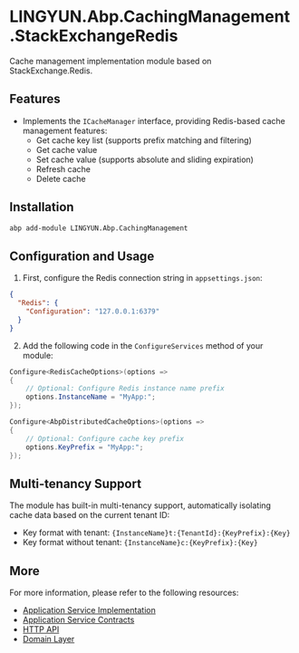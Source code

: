 # LINGYUN.Abp.CachingManagement.StackExchangeRedis

Cache management implementation module based on StackExchange.Redis.

## Features

* Implements the `ICacheManager` interface, providing Redis-based cache management features:
  * Get cache key list (supports prefix matching and filtering)
  * Get cache value
  * Set cache value (supports absolute and sliding expiration)
  * Refresh cache
  * Delete cache

## Installation

```bash
abp add-module LINGYUN.Abp.CachingManagement
```

## Configuration and Usage

1. First, configure the Redis connection string in `appsettings.json`:

```json
{
  "Redis": {
    "Configuration": "127.0.0.1:6379"
  }
}
```

2. Add the following code in the `ConfigureServices` method of your module:

```csharp
Configure<RedisCacheOptions>(options =>
{
    // Optional: Configure Redis instance name prefix
    options.InstanceName = "MyApp:";
});

Configure<AbpDistributedCacheOptions>(options =>
{
    // Optional: Configure cache key prefix
    options.KeyPrefix = "MyApp:";
});
```

## Multi-tenancy Support

The module has built-in multi-tenancy support, automatically isolating cache data based on the current tenant ID:
* Key format with tenant: `{InstanceName}t:{TenantId}:{KeyPrefix}:{Key}`
* Key format without tenant: `{InstanceName}c:{KeyPrefix}:{Key}`

## More

For more information, please refer to the following resources:

* [Application Service Implementation](../LINGYUN.Abp.CachingManagement.Application/README.EN.md)
* [Application Service Contracts](../LINGYUN.Abp.CachingManagement.Application.Contracts/README.EN.md)
* [HTTP API](../LINGYUN.Abp.CachingManagement.HttpApi/README.EN.md)
* [Domain Layer](../LINGYUN.Abp.CachingManagement.Domain/README.EN.md)
